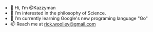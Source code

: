 - 👋 Hi, I’m @Kazzyman
- 👀 I’m interested in the philosophy of Science. 
- 🌱 I’m currently learning Google's new programing language "Go"
- 📫 Reach me at rick.woolley@gmail.com

<!---
Kazzyman/Kazzyman is a ✨ special ✨ repository because its `README.md` (this file) appears on your GitHub profile.
You can click the Preview link to take a look at your changes.
--->
